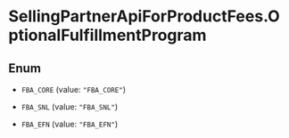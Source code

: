 # SellingPartnerApiForProductFees.OptionalFulfillmentProgram

## Enum


* `FBA_CORE` (value: `"FBA_CORE"`)

* `FBA_SNL` (value: `"FBA_SNL"`)

* `FBA_EFN` (value: `"FBA_EFN"`)


